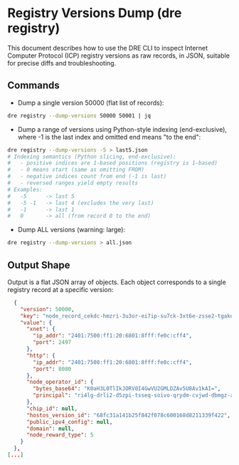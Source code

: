 # Registry Versions Dump (dre registry)

This document describes how to use the DRE CLI to inspect Internet Computer Protocol (ICP) registry versions as raw records, in JSON, suitable for precise diffs and troubleshooting.

## Commands

- Dump a single version 50000 (flat list of records):

```bash
dre registry --dump-versions 50000 50001 | jq
```

- Dump a range of versions using Python-style indexing (end-exclusive), where -1 is the last index and omitted end means "to the end":

```bash
dre registry --dump-versions -5 > last5.json
# Indexing semantics (Python slicing, end-exclusive):
#   - positive indices are 1-based positions (registry is 1-based)
#   - 0 means start (same as omitting FROM)
#   - negative indices count from end (-1 is last)
#   - reversed ranges yield empty results
# Examples:
#   -5      -> last 5
#   -5 -1   -> last 4 (excludes the very last)
#   -1      -> last 1
#   0       -> all (from record 0 to the end)
```

- Dump ALL versions (warning: large):

```bash
dre registry --dump-versions > all.json
```

## Output Shape

Output is a flat JSON array of objects. Each object corresponds to a single registry record at a specific version:

```json
  {
    "version": 50000,
    "key": "node_record_cekdc-hmzri-3u3or-ei7ip-su7ck-3xt6e-zsse2-tgakq-rolmv-6crkh-hqe",
    "value": {
      "xnet": {
        "ip_addr": "2401:7500:ff1:20:6801:8fff:fe0c:cff4",
        "port": 2497
      },
      "http": {
        "ip_addr": "2401:7500:ff1:20:6801:8fff:fe0c:cff4",
        "port": 8080
      },
      "node_operator_id": {
        "bytes_base64": "K0aH3L0TlIkJORV0I4GwVU2GMLDZAv5U8Av1kAI=",
        "principal": "ri4lg-drli2-d5zpi-tsseq-soivo-qrydm-cvjwd-dbmgz-al7fj-4al6w-iae"
      },
      "chip_id": null,
      "hostos_version_id": "68fc31a141b25f842f078c600168d8211339f422",
      "public_ipv4_config": null,
      "domain": null,
      "node_reward_type": 5
    }
  },
[...]
```

